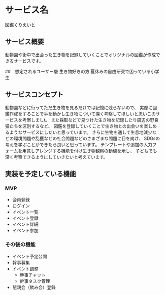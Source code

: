 # サービス名
図鑑くりえいと

## サービス概要
動物園や街中で出会った生き物を記録していくことでオリジナルの図鑑が作成できるサービスです。

##　想定されるユーザー層
生き物好きの方
夏休みの自由研究で困っている小学生

## サービスコンセプト
動物園などに行ってただ生き物を見るだけでは記憶に残らないので、
実際に図鑑作成をすることで手を動かし生き物について深く考察してほしいと思いこのサービスを考案しましt。
また採取などで見つけた生き物を記録したり周辺の野良猫たちを区別するなど、
図鑑を登録していくことで生き物との出会いを楽しめるようなサービスにしたいと思っています。
さらに生物を通して生息地減少などの環境問題や乱獲などの社会問題などのさまざまな問題に目を向け、
SDGsの考えを学ぶことができたら良いと思っています。
テンプレートや追加の入力フォームを用意しアレンジする機能を付け生き物観察の動線を示し、
子どもでも深く考察できるようにしていきたいと考えています。

## 実装を予定している機能
### MVP
* 会員登録
* ログイン
* イベント一覧
* イベント登録
* イベント詳細
* イベント参加

### その後の機能
* イベント予定公開
* 幹事募集
* イベント調整
  * 幹事チャット
  * 幹事タスク管理
* 懇親会（飲み会）登録
